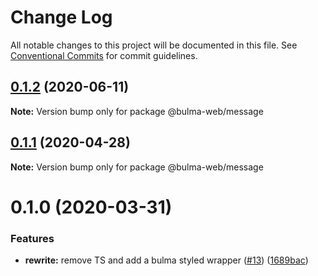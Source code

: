 # Change Log

All notable changes to this project will be documented in this file.
See [Conventional Commits](https://conventionalcommits.org) for commit guidelines.

## [0.1.2](https://github.com/Ramon92/bulma-web/compare/@bulma-web/message@0.1.1...@bulma-web/message@0.1.2) (2020-06-11)

**Note:** Version bump only for package @bulma-web/message





## [0.1.1](https://github.com/Ramon92/bulma-web/compare/@bulma-web/message@0.1.0...@bulma-web/message@0.1.1) (2020-04-28)

**Note:** Version bump only for package @bulma-web/message





# 0.1.0 (2020-03-31)


### Features

* **rewrite:** remove TS and add a bulma styled wrapper ([#13](https://github.com/Ramon92/bulma-web/issues/13)) ([1689bac](https://github.com/Ramon92/bulma-web/commit/1689baca70a1029e542307d1b497ee3fd8e6df8e))
